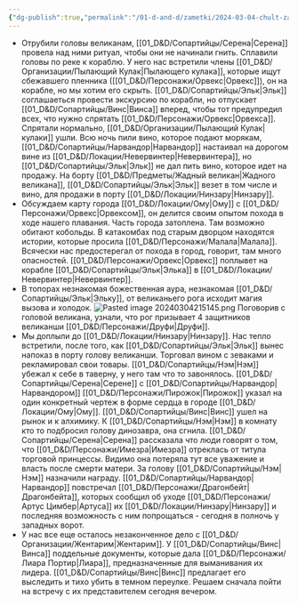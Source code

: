 ```yaml
---
{"dg-publish":true,"permalink":"/01-d-and-d/zametki/2024-03-04-chult-zametki-o-sessii/","created":"2024-11-09T09:06:49.789+03:00","updated":"2024-03-05T11:54:20.290+03:00"}
---
```


- Отрубили головы великанам, [[01_D&D/Сопартийцы/Серена\|Серена]] провела над ними ритуал, чтобы они не начинали гнить. Сплавили головы по реке к кораблю. У него нас встретили члены [[01_D&D/Организации/Пылающий Кулак\|Пылающего кулака]], которые ищут сбежавшего пленника ([[01_D&D/Персонажи/Орвекс\|Орвекс]]), он на корабле, но мы хотим его скрыть. [[01_D&D/Сопартийцы/Эльк\|Эльк]] соглашаеться провести экскурсию по корабли, но отпускает [[01_D&D/Сопартийцы/Винс\|Винса]] вперед, чтобы тот предупредил всех, что нужно спрятать [[01_D&D/Персонажи/Орвекс\|Орвекса]]. Спрятали нормально, [[01_D&D/Организации/Пылающий Кулак\|кулаки]] ушли. Всю ночь пили вино, которое подают морякам, [[01_D&D/Сопартийцы/Нарвандор\|Нарвандор]] настаивал на дорогом вине из [[01_D&D/Локации/Невервинтер\|Невервинтера]], но [[01_D&D/Сопартийцы/Эльк\|Эльк]] не дал пить вино, которое идет на продажу. На борту [[01_D&D/Предметы/Жадный великан\|Жадного великана]], [[01_D&D/Сопартийцы/Эльк\|Эльк]] везет в том числе и вино, для продажи в порту [[01_D&D/Локации/Нинзару\|Нинзару]].
- Обсуждаем карту города [[01_D&D/Локации/Ому\|Ому]] с [[01_D&D/Персонажи/Орвекс\|Орвексом]], он делится своим опытом похода в ходе нашего плавания. Часть города затоплена. Там возможно обитают кобольды. В катакомбах под старым дворцом находятся истории, которые просила [[01_D&D/Персонажи/Малала\|Малала]]. Всячески нас предостерегал от похода в город, говорит, там много опасностей. [[01_D&D/Персонажи/Орвекс\|Орвекс]] поплывет на корабле [[01_D&D/Сопартийцы/Эльк\|Элька]] в [[01_D&D/Локации/Невервинтер\|Невервинтер]].
- В топорах незнакомая божественная аура, незнакомая [[01_D&D/Сопартийцы/Эльк\|Эльку]], от великаньего рога исходит магия вызова и холодок. ![Pasted image 20240304215145.png](/img/user/01_D&D/img/Pasted%20image%2020240304215145.png) Поговорив с головой великана, узнали, что рог призывает 4 защитников великанши [[01_D&D/Персонажи/Друфи\|Друфи]].
- Мы доплыли до [[01_D&D/Локации/Нинзару\|Нинзару]]. Нас тепло встретили, после того, как [[01_D&D/Сопартийцы/Эльк\|Эльк]] вынес напоказ в порту голову великанши. Торговал вином с зеваками и рекламировал свои товары. [[01_D&D/Сопартийцы/Нэм\|Нэм]] убежал к себе в таверну, у него там что то завонялось. [[01_D&D/Сопартийцы/Серена\|Серене]] с [[01_D&D/Сопартийцы/Нарвандор\|Нарвандором]] [[01_D&D/Персонажи/Пирожок\|Пирожок]] указал на один конкретный чертеж в форме сердца в городе [[01_D&D/Локации/Ому\|Ому]]. [[01_D&D/Сопартийцы/Винс\|Винс]] ушел на рынок и к алхимику. К [[01_D&D/Сопартийцы/Нэм\|Нэм]] в комнату кто то подбросил голову динозавра, она сгнила. [[01_D&D/Сопартийцы/Серена\|Серена]] рассказала что люди говорят о том, что [[01_D&D/Персонажи/Имезра\|Имезра]] отреклась от титула торговой принцессы. Видимо она потеряла тут все уважение и власть после смерти матери. За голову [[01_D&D/Сопартийцы/Нэм\|Нэм]] назначили награду. [[01_D&D/Сопартийцы/Нарвандор\|Нарвандор]] повстречал [[01_D&D/Персонажи/Драгонбейт\|Драгонбейта]], которых сообщил об уходе [[01_D&D/Персонажи/Артус Цимбер\|Артуса]] их [[01_D&D/Локации/Нинзару\|Нинзару]] и последняя возможность с ним попрощаться - сегодня в полночь у западных ворот.
- У нас все еще осталось незаконченное дело с [[01_D&D/Организации/Жентарим\|Жентарим]]. У [[01_D&D/Сопартийцы/Винс\|Винса]] поддельные документы, которые дала [[01_D&D/Персонажи/Лиара Портир\|Лиара]], предназначенные для выманивания их лидера. [[01_D&D/Сопартийцы/Винс\|Винс]] предлагает его выследить и тихо убить в темном переулке. Решаем сначала пойти на встречу с их представителем сегодня вечером.